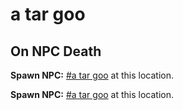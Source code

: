 # a tar goo


## On NPC Death

**Spawn NPC:**  [\#a tar goo](/npc/119035) at this location.

**Spawn NPC:**  [\#a tar goo](/npc/119035) at this location.